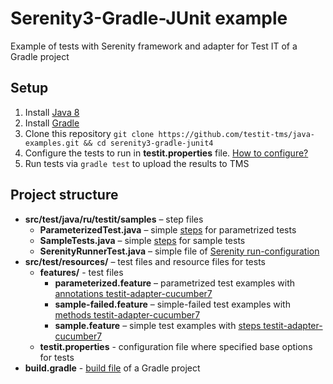 # Serenity3-Gradle-JUnit example
Example of tests with Serenity framework and adapter for Test IT of a Gradle project

## Setup

1. Install [Java 8](https://www.oracle.com/java/technologies/javase/javase8-archive-downloads.html)
2. Install [Gradle](https://gradle.org/install/)
3. Clone this repository `git clone https://github.com/testit-tms/java-examples.git && cd serenity3-gradle-junit4`
4. Configure the tests to run in **testit.properties** file. [How to configure?](https://github.com/testit-tms/adapters-java/tree/main/testit-adapter-cucumber7#configuration)
5. Run tests via `gradle test` to upload the results to TMS

## Project structure

* **src/test/java/ru/testit/samples** – step files
    * **ParameterizedTest.java** – simple [steps](https://serenity-bdd.info/docs/serenity/#_step_definitions) for parametrized tests
    * **SampleTests.java** – simple [steps](https://serenity-bdd.info/docs/serenity/#_step_definitions) for sample tests
    * **SerenityRunnerTest.java** – simple file of [Serenity run-configuration](https://serenity-bdd.info/docs/serenity/#_writing_executable_specifications_with_cucumber_and_serenity)
* **src/test/resources/** – test files and resource files for tests
    * **features/** - test files
        * **parameterized.feature** – parametrized test examples with [annotations testit-adapter-cucumber7](https://github.com/testit-tms/adapters-java/tree/main/testit-adapter-cucumber7#tags)
        * **sample-failed.feature** – simple-failed test examples with [methods testit-adapter-cucumber7](https://github.com/testit-tms/adapters-java/tree/main/testit-adapter-cucumber7#tags)
        * **sample.feature** – simple test examples with [steps testit-adapter-cucumber7](https://github.com/testit-tms/adapters-java/tree/main/testit-adapter-cucumber7#tags)
    * **testit.properties** - configuration file where specified base options for tests
* **build.gradle** - [build file](https://docs.gradle.org/current/userguide/tutorial_using_tasks.html) of a Gradle project
